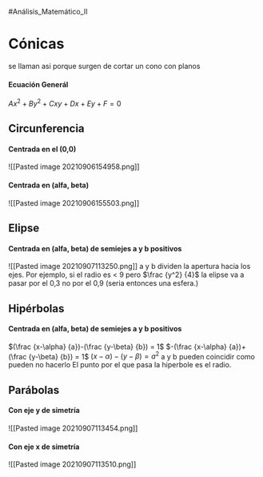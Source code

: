 #Análisis_Matemático_II
# Cónicas
se llaman asi porque surgen de cortar un cono con planos
#### Ecuación Generál
 $Ax^2+By^2+Cxy+Dx+Ey+F=0$
## Circunferencia 
#### Centrada en el (0,0)
![[Pasted image 20210906154958.png]]
#### Centrada en (alfa, beta)
![[Pasted image 20210906155503.png]]

## Elipse
#### Centrada en (alfa, beta) de semiejes a y b positivos
![[Pasted image 20210907113250.png]]
a y b dividen la apertura hacia los ejes. Por ejemplo, si el radio es < 9 pero $\frac {y^2} {4}$ la elipse va a pasar por el 0,3 no por el 0,9 (seria entonces una esfera.)
## Hipérbolas
#### Centrada en (alfa, beta) de semiejes a y b positivos
$(\frac {x-\alpha} {a})-(\frac {y-\beta} {b}) = 1$
$-(\frac {x-\alpha} {a})+(\frac {y-\beta} {b}) = 1$
$( {x-\alpha} )-( {y-\beta}) = a^2$
a y b pueden coincidir como pueden no hacerlo
El punto por el que pasa la hiperbole es el radio.

## Parábolas
#### Con eje y de simetría
![[Pasted image 20210907113454.png]]
#### Con eje x de simetría
![[Pasted image 20210907113510.png]]